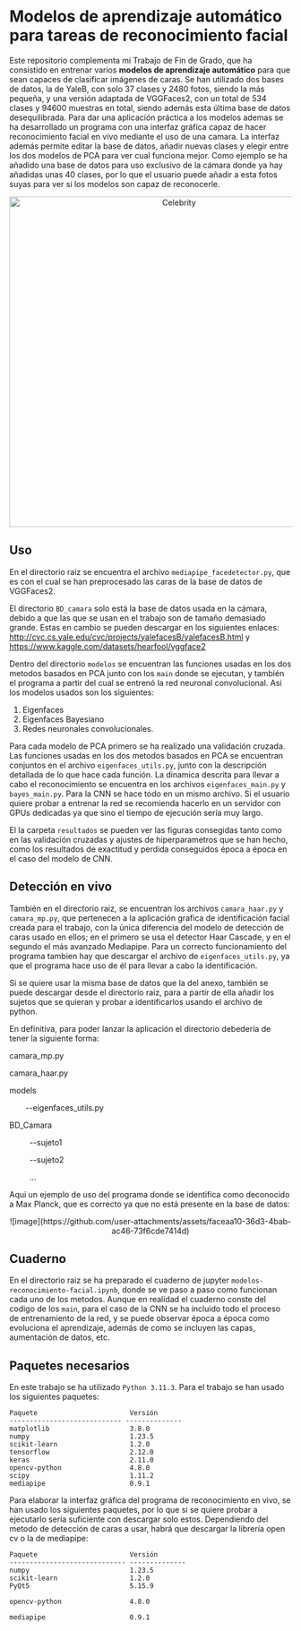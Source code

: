 # Modelos de aprendizaje automático para tareas de reconocimiento facial

Este repositorio complementa mi Trabajo de Fin de Grado, que ha consistido en entrenar varios **modelos de aprendizaje automático** para que sean capaces de clasificar imágenes de caras. Se han utilizado dos bases de datos, la de YaleB, con solo 37 clases  y 2480 fotos, siendo la más pequeña, y una versión adaptada de VGGFaces2, con un total de 534 clases y 94600 muestras en total, siendo además esta última base de datos desequilibrada.
Para dar una aplicación práctica a los modelos ademas se ha desarrollado un programa con una interfaz gráfica capaz de hacer reconocimiento facial en vivo mediante el uso de una camara. La interfaz además permite editar la base de datos, añadir nuevas clases y elegir entre los dos modelos de PCA para ver cual funciona mejor. Como ejemplo se ha añadido una base de datos para uso exclusivo de la cámara donde ya hay añadidas unas 40 clases, por lo que el usuario puede añadir a esta fotos suyas para ver si los modelos son capaz de reconocerle.

<p align="center">
<img width="590" alt="Celebrity" src="https://github.com/user-attachments/assets/7048461f-d1c8-4f0d-9886-70818616bc42" />
</p>

## Uso

En el directorio raiz se encuentra el archivo `mediapipe_facedetector.py`, que es con el cual se han preprocesado las caras de la base de datos de VGGFaces2.

El directorio `BD_camara` solo está la base de datos usada en la cámara, debido a que las que se usan en el trabajo son de tamaño demasiado grande. Estas en cambio se pueden descargar en los siguientes enlaces: http://cvc.cs.yale.edu/cvc/projects/yalefacesB/yalefacesB.html y https://www.kaggle.com/datasets/hearfool/vggface2 

Dentro del directorio `modelos` se encuentran las funciones usadas en los dos metodos basados en PCA junto con los `main` donde se ejecutan, y también el programa a partir del cual se entrenó la red neuronal convolucional. Asi los modelos usados son los siguientes:
1. Eigenfaces
2. Eigenfaces Bayesiano
3. Redes neuronales convolucionales.
   
Para cada modelo de PCA primero se ha realizado una validación cruzada. Las funciones usadas en los dos metodos basados en PCA se encuentran conjuntos en el archivo `eigenfaces_utils.py`, junto con la descripción detallada de lo que hace cada función. La dinamica descrita para llevar a cabo el reconocimiento se encuentra en los archivos `eigenfaces_main.py` y `bayes_main.py`.
Para la CNN se hace todo en un mismo archivo. Si el usuario quiere probar a entrenar la red se recomienda hacerlo en un servidor con GPUs dedicadas ya que sino el tiempo de ejecución sería muy largo.

El la carpeta `resultados` se pueden ver las figuras consegidas tanto como en las validación cruzadas y ajustes de hiperparametros que se han hecho, como los resultados de exactitud y perdida conseguidos época a época en el caso del modelo de CNN.

## Detección en vivo

También en el directorio raiz, se encuentran los archivos `camara_haar.py` y `camara_mp.py`, que pertenecen a la aplicación grafica de identificación facial creada para el trabajo, con la única diferencia del modelo de detección de caras usado en ellos; en el primero se usa el detector Haar Cascade, y en el segundo el más avanzado Mediapipe. Para un correcto funcionamiento del programa tambien hay que descargar el archivo de `eigenfaces_utils.py`, ya que el programa hace uso de él para llevar a cabo la identificación.

Si se quiere usar la misma base de datos que la del anexo, también se puede descargar desde el directorio raiz, para a partir de ella añadir los sujetos que se quieran y probar a identificarlos usando el archivo de python.

En definitiva, para poder lanzar la aplicación el directorio debedería de tener la siguiente forma:

camara_mp.py

camara_haar.py

models

   &ensp; &emsp; --eigenfaces_utils.py

BD_Camara

   &emsp; &emsp; --sujeto1

   &emsp; &emsp; --sujeto2

   &emsp; &emsp; ...


Aqui un ejemplo de uso del programa donde se identifica como deconocido a Max Planck, que es correcto ya que no está presente en la base de datos:

<p align="center">
![image](https://github.com/user-attachments/assets/faceaa10-36d3-4bab-ac46-73f6cde7414d)
</p>

## Cuaderno
En el directorio raiz se ha preparado el cuaderno de jupyter `modelos-reconocimiento-facial.ipynb`, donde se ve paso a paso como funcionan cada uno de los metodos.
Aunque en realidad el cuaderno conste del codigo de los `main`, para el caso de la CNN se ha incluido todo el proceso de entrenamiento de la red, y se puede observar época a época como evoluciona el aprendizaje, además de como se incluyen las capas, aumentación de datos, etc.

## Paquetes necesarios

En este trabajo se ha utilizado `Python 3.11.3`. Para el trabajo se han usado los siguientes paquetes:
```
Paquete                       Versión 
---------------------------- -------------- 
matplotlib                    3.8.0 
numpy                         1.23.5
scikit-learn                  1.2.0
tensorflow                    2.12.0 
keras                         2.11.0 
opencv-python                 4.8.0 
scipy                         1.11.2 
mediapipe                     0.9.1 
```

Para elaborar la interfaz gráfica del programa de reconocimiento en vivo, se han usado los siguientes paquetes, por lo que si se quiere probar a ejecutarlo sería suficiente con descargar solo estos. Dependiendo del metodo de detección de caras a usar, habrá que descargar la librería open cv o la de mediapipe:
```
Paquete                       Versión
----------------------------- --------------
numpy                         1.23.5
scikit-learn                  1.2.0
PyQt5                         5.15.9

opencv-python                 4.8.0

mediapipe                     0.9.1
```

